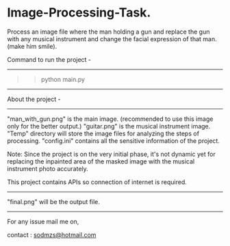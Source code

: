 # Image-Processing-Task.
Process an image file where the man holding a gun and replace the gun with any musical instrument and change the facial expression of that man. (make him smile).


Command to run the project -
____________________________

>> python main.py

________________________________________________________________


About the project - 
___________________

"man_with_gun.png" is the main image. (recommended to use this image only for the better output.)
"guitar.png" is the musical instrument image.
"Temp" directory will store the image files for analyzing the steps of processing.
"config.ini" contains all the sensitive information of the project.

Note: Since the project is on the very initial phase, it's not dynamic yet for replacing the inpainted area of the masked image with the musical instrument photo accurately. 

This project contains APIs so connection of internet is required.
___________________________________________________________________

"final.png" will be the output file.
___________________________________________________________________



For any issue mail me on,

contact : sodmzs@hotmail.com
